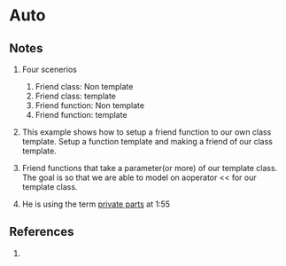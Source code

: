 # Auto

## Notes
1. Four scenerios
   1. Friend class: Non template
   2. Friend class: template
   3. Friend function: Non template
   4. Friend function: template

2. This example shows how to setup a friend function to our own class template. Setup a function template and making a friend of our class template.

3. Friend functions that take a parameter(or more) of our template class. The goal is so that we are able to model on aoperator << for our template class.

4. He is using the term [private parts](https://www.udemy.com/course/the-modern-cpp-20-masterclass/learn/lecture/24464896#overview) at 1:55 

## References

1. 

